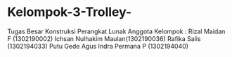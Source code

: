 # Kelompok-3-Trolley-
Tugas Besar Konstruksi Perangkat Lunak
Anggota Kelompok : 
Rizal Maidan F (1302190002)
Ichsan Nulhakim Maulan(1302190036)
Rafika Salis (1302194033)
Putu Gede Agus Indra Permana P (1302194040)
